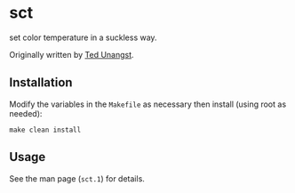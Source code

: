 # sct

set color temperature in a suckless way.

Originally written by
[Ted Unangst](https://www.tedunangst.com/flak/post/sct-set-color-temperature).

## Installation

Modify the variables in the `Makefile` as necessary then install (using
root as needed):

	make clean install

## Usage

See the man page (`sct.1`) for details.
